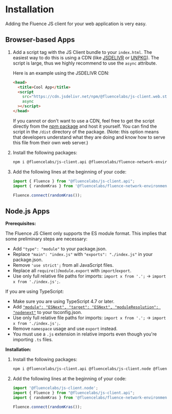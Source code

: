 # Installation

Adding the Fluence JS client for your web application is very easy.

## Browser-based Apps

1. Add a script tag with the JS Client bundle to your `index.html`. The easiest way to do this is using a CDN (like [JSDELIVR](https://www.jsdelivr.com/) or [UNPKG](https://unpkg.com/)). The script is large, thus we highly recommend to use the `async` attribute.

   Here is an example using the JSDELIVR CDN:

   ```html
   <head>
     <title>Cool App</title>
     <script
       src="https://cdn.jsdelivr.net/npm/@fluencelabs/js-client.web.standalone@0.13.3/dist/js-client.min.js"
       async
     ></script>
   </head>
   ```

   If you cannot or don't want to use a CDN, feel free to get the script directly from the [npm package](https://www.npmjs.com/package/@fluencelabs/js-client.web.standalone) and host it yourself. You can find the script in the `/dist` directory of the package. (Note: this option means that developers understand what they are doing and know how to serve this file from their own web server.)

2. Install the following packages:

   ```sh
   npm i @fluencelabs/js-client.api @fluencelabs/fluence-network-environment
   ```

3. Add the following lines at the beginning of your code:

   ```js
   import { Fluence } from "@fluencelabs/js-client.api";
   import { randomKras } from '@fluencelabs/fluence-network-environment';

   Fluence.connect(randomKras());
   ```

## Node.js Apps

**Prerequisites:**

The Fluence JS Client only supports the ES module format. This implies that some preliminary steps are necessary:

- Add `"type": "module"` to your package.json.
- Replace `"main": "index.js"` with `"exports": "./index.js"` in your package.json.
- Remove `'use strict';` from all JavaScript files.
- Replace all `require()`/`module.export` with `import`/`export`.
- Use only full relative file paths for imports: `import x from '.';` → `import x from './index.js';`.

If you are using TypeScript:

- Make sure you are using TypeScript 4.7 or later.
- Add [`"module": "ESNext", "target": "ESNext", "moduleResolution": "nodenext"`](https://www.typescriptlang.org/tsconfig#module) to your tsconfig.json.
- Use only full relative file paths for imports: `import x from '.';` → `import x from './index.js';`.
- Remove `namespace` usage and use `export` instead.
- You must use a `.js` extension in relative imports even though you're importing `.ts` files.

**Installation:**

1. Install the following packages:

   ```sh
   npm i @fluencelabs/js-client.api @fluencelabs/js-client.node @fluencelabs/fluence-network-environment
   ```

2. Add the following lines at the beginning of your code:

   ```js
   import '@fluencelabs/js-client.node';
   import { Fluence } from "@fluencelabs/js-client.api";
   import { randomKras } from '@fluencelabs/fluence-network-environment';

   Fluence.connect(randomKras());
   ```
